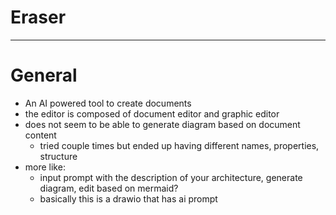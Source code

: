 <!--
{
  "type": "learn",
  "tags": ["Eraser"]
}
-->
# Eraser

---

# General
- An AI powered tool to create documents
- the editor is composed of document editor and graphic editor
- does not seem to be able to generate diagram based on document content
    - tried couple times but ended up having different names, properties, structure
- more like:
    - input prompt with the description of your architecture, generate diagram, edit based on mermaid?
    - basically this is a drawio that has ai prompt
